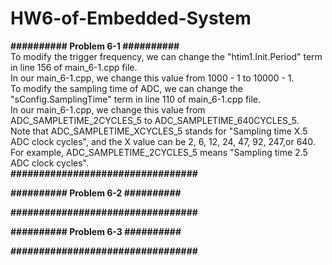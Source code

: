 # HW6-of-Embedded-System

**########## Problem 6-1 ##########**  
To modify the trigger frequency, we can change the "htim1.Init.Period" term in line 156 of main_6-1.cpp file.  
In our main_6-1.cpp, we change this value from 1000 - 1 to 10000 - 1.  
To modify the sampling time of ADC, we can change the "sConfig.SamplingTime" term in line 110 of main_6-1.cpp file.  
In our main_6-1.cpp, we change this value from ADC_SAMPLETIME_2CYCLES_5 to ADC_SAMPLETIME_640CYCLES_5.  
Note that ADC_SAMPLETIME_XCYCLES_5 stands for "Sampling time X.5 ADC clock cycles", and the X value can be 2, 6, 12, 24, 47, 92, 247,or 640. For example, ADC_SAMPLETIME_2CYCLES_5 means "Sampling time 2.5 ADC clock cycles".  
**#################################**  

**########## Problem 6-2 ##########**  

**#################################**  

**########## Problem 6-3 ##########**  

**#################################**  

